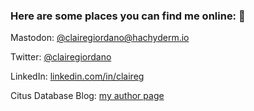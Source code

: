### Here are some places you can find me online: 👋

Mastodon: [@clairegiordano@hachyderm.io](https://hachyderm.io/@clairegiordano)

Twitter: [@clairegiordano](https://twitter.com/clairegiordano)

LinkedIn: [linkedin.com/in/claireg](https://www.linkedin.com/in/claireg/)

Citus Database Blog: [my author page](https://www.citusdata.com/blog/authors/claire-giordano/)
<!--
**clairegiordano/clairegiordano** is a ✨ _special_ ✨ repository because its `README.md` (this file) appears on your GitHub profile.

Here are some ideas to get you started:

- 🔭 I’m currently working on ...
- 🌱 I’m currently learning ...
- 👯 I’m looking to collaborate on ...
- 🤔 I’m looking for help with ...
- 💬 Ask me about ...
- 📫 How to reach me: ...
- 😄 Pronouns: ...
- ⚡ Fun fact: ...
-->
